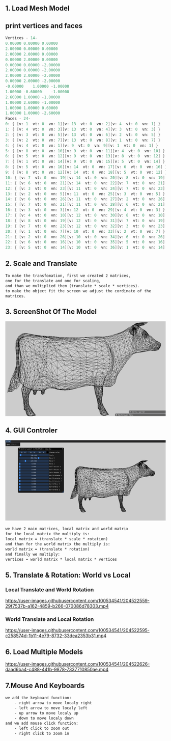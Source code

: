
## 1. Load Mesh Model
## print vertices and faces
```cpp
Vertices - 14-
0.00000	0.00000	0.00000
2.00000	0.00000	0.00000
2.00000	2.00000	0.00000
0.00000	2.00000	0.00000
0.00000	0.00000	-2.00000
2.00000	0.00000	-2.00000
2.00000	2.00000	-2.00000
0.00000	2.00000	-2.00000
-0.60000	1.00000	-1.00000
1.00000	-0.60000	-1.00000
2.60000	1.00000	-1.00000
1.00000	2.60000	-1.00000
1.00000	1.00000	0.60000
1.00000	1.00000	-2.60000
Faces - 24-
0: { [v: 1  vt: 0  vn: 1][v: 13  vt: 0  vn: 2][v: 4  vt: 0  vn: 1] } 
1: { [v: 4  vt: 0  vn: 3][v: 13  vt: 0  vn: 4][v: 3  vt: 0  vn: 3] } 
2: { [v: 3  vt: 0  vn: 5][v: 13  vt: 0  vn: 6][v: 2  vt: 0  vn: 5] } 
3: { [v: 2  vt: 0  vn: 7][v: 13  vt: 0  vn: 8][v: 1  vt: 0  vn: 7] } 
4: { [v: 4  vt: 0  vn: 1][v: 9  vt: 0  vn: 9][v: 1  vt: 0  vn: 1] } 
5: { [v: 8  vt: 0  vn: 10][v: 9  vt: 0  vn: 11][v: 4  vt: 0  vn: 10] } 
6: { [v: 5  vt: 0  vn: 12][v: 9  vt: 0  vn: 13][v: 8  vt: 0  vn: 12] } 
7: { [v: 1  vt: 0  vn: 14][v: 9  vt: 0  vn: 15][v: 5  vt: 0  vn: 14] } 
8: { [v: 5  vt: 0  vn: 16][v: 14  vt: 0  vn: 17][v: 6  vt: 0  vn: 16] } 
9: { [v: 8  vt: 0  vn: 12][v: 14  vt: 0  vn: 18][v: 5  vt: 0  vn: 12] } 
10: { [v: 7  vt: 0  vn: 19][v: 14  vt: 0  vn: 20][v: 8  vt: 0  vn: 19] } 
11: { [v: 6  vt: 0  vn: 21][v: 14  vt: 0  vn: 22][v: 7  vt: 0  vn: 21] } 
12: { [v: 3  vt: 0  vn: 23][v: 11  vt: 0  vn: 24][v: 7  vt: 0  vn: 23] } 
13: { [v: 2  vt: 0  vn: 5][v: 11  vt: 0  vn: 25][v: 3  vt: 0  vn: 5] } 
14: { [v: 6  vt: 0  vn: 26][v: 11  vt: 0  vn: 27][v: 2  vt: 0  vn: 26] } 
15: { [v: 7  vt: 0  vn: 21][v: 11  vt: 0  vn: 28][v: 6  vt: 0  vn: 21] } 
16: { [v: 3  vt: 0  vn: 3][v: 12  vt: 0  vn: 29][v: 4  vt: 0  vn: 3] } 
17: { [v: 4  vt: 0  vn: 10][v: 12  vt: 0  vn: 30][v: 8  vt: 0  vn: 10] } 
18: { [v: 8  vt: 0  vn: 19][v: 12  vt: 0  vn: 31][v: 7  vt: 0  vn: 19] } 
19: { [v: 7  vt: 0  vn: 23][v: 12  vt: 0  vn: 32][v: 3  vt: 0  vn: 23] } 
20: { [v: 1  vt: 0  vn: 7][v: 10  vt: 0  vn: 33][v: 2  vt: 0  vn: 7] } 
21: { [v: 2  vt: 0  vn: 26][v: 10  vt: 0  vn: 34][v: 6  vt: 0  vn: 26] } 
22: { [v: 6  vt: 0  vn: 16][v: 10  vt: 0  vn: 35][v: 5  vt: 0  vn: 16] } 
23: { [v: 5  vt: 0  vn: 14][v: 10  vt: 0  vn: 36][v: 1  vt: 0  vn: 14] } 
```

## 2. Scale and Translate
	To make the transfomation, first we created 2 matrices,
	one for the translate and one for scaling,
	and than we multiplied them (translate * scale * vertices).
	to make the object fit the screen we adjust the cordinate of the matrices.	

## 3. ScreenShot Of The Model

![title](images/demo.png)

## 4. GUI Controler

![title](images/guiControl.png)

    we have 2 main matrices, local matrix and world matrix
    for the local matrix the multiply is:
    local matrix = (translate * scale * rotation)
    and than for the world matrix the multiply is:
    world matrix = (translate * rotation)
    and finally we multiply:
    vertices = world matrix * local matrix * vertices

## 5. Translate & Rotation: World vs Local 
### Local Translate and World Rotation


https://user-images.githubusercontent.com/100534541/204522559-29f7537b-a162-4859-b266-070086d78303.mp4


### World Translate and Local Rotation


https://user-images.githubusercontent.com/100534541/204522595-c258574d-1b11-4e79-8732-33dea2353b31.mp4


## 6. Load Multiple Models


https://user-images.githubusercontent.com/100534541/204522626-daad6ba4-c488-441b-9878-7337710850ae.mp4


## 7.Mouse And Keyboards 
```
we add the keyboard function:
    - right arrow to move localy right
    - left arrow to move localy left
    - up arrow to move localy up
    - down to move localy down
and we add mouse click function:
    - left click to zoom out
    - right click to zoom in
```
